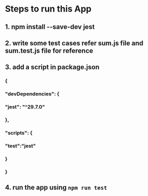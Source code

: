 # Steps to run this App

## 1. npm install --save-dev jest

## 2. write some test cases refer sum.js file and sum.test.js file for reference

## 3. add a script in package.json

### {
###   "devDependencies": {
###     "jest": "^29.7.0"
###   },
###   "scripts": {
###     "test":"jest"
###   }
### }

## 4. run the app using `npm run test`